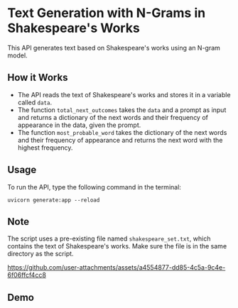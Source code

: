 # Text Generation with N-Grams in Shakespeare's Works

This API generates text based on Shakespeare's works using an N-gram model.

## How it Works

- The API reads the text of Shakespeare's works and stores it in a variable called `data`.
- The function `total_next_outcomes` takes the `data` and a prompt as input and returns a dictionary of the next words and their frequency of appearance in the data, given the prompt.
- The function `most_probable_word` takes the dictionary of the next words and their frequency of appearance and returns the next word with the highest frequency.

## Usage

To run the API, type the following command in the terminal:

```
uvicorn generate:app --reload
```

## Note

The script uses a pre-existing file named `shakespeare_set.txt`, which contains the text of Shakespeare's works. Make sure the file is in the same directory as the script.


https://github.com/user-attachments/assets/a4554877-dd85-4c5a-9c4e-6f06ffcf4cc8


## Demo




